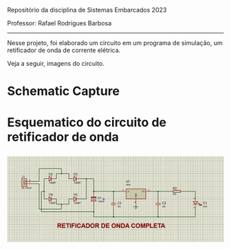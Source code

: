Repositório da disciplina de Sistemas Embarcados 2023

Professor: Rafael Rodrigues Barbosa

------------------------------------------------------

Nesse projeto, foi elaborado um circuito em um programa de simulação, um retificador de onda de corrente elétrica. 

Veja a seguir, imagens do circuito.

<h1>Schematic Capture<h1>

<p>Esquematico do circuito de retificador de onda<p>

<div align=center>
<img height="200em" src="./img/esquematico-proteus.png">
</div>